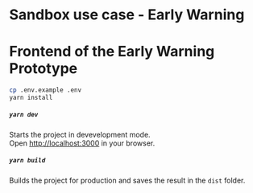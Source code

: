 # Sandbox use case - Early Warning
# Frontend of the Early Warning Prototype

```bash
cp .env.example .env
yarn install
```

##### `yarn dev`

Starts the project in devevelopment mode.\
Open [http://localhost:3000](http://localhost:3000) in your browser.

##### `yarn build`

Builds the project for production and saves the result in the `dist` folder.